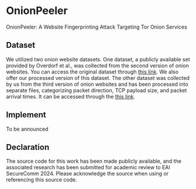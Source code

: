 # OnionPeeler
OnionPeeler: A Website Fingerprinting Attack Targeting Tor Onion Services

## Dataset
We utilized two onion website datasets. One dataset, a publicly available set provided by Overdorf et al., was collected from the second version of onion websites. You can access the original dataset through [this link](https://cosic.esat.kuleuven.be/fingerprintability/#data). We also offer our processed version of this dataset. The other dataset was collected by us from the third version of onion websites and has been processed into separate files, categorizing packet direction, TCP payload size, and packet arrival times. It can be accessed through the [this link](https://mega.nz/folder/3GZXhBhB#H41ZzuOFV5aX1krE4F0dgQ).


## Implement
To be announced


## Declaration
The source code for this work has been made publicly available, and the associated research has been submitted for academic review to EAI SecureComm 2024. Please acknowledge the source when using or referencing this source code.
